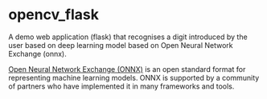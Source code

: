 # opencv_flask

A demo web application (flask) that recognises a digit introduced by the user based on deep learning model based on Open Neural Network Exchange (onnx).

[Open Neural Network Exchange (ONNX)](http://onnx.ai) is an open standard format for representing machine learning models. ONNX is supported by a community of partners who have implemented it in many frameworks and tools.




